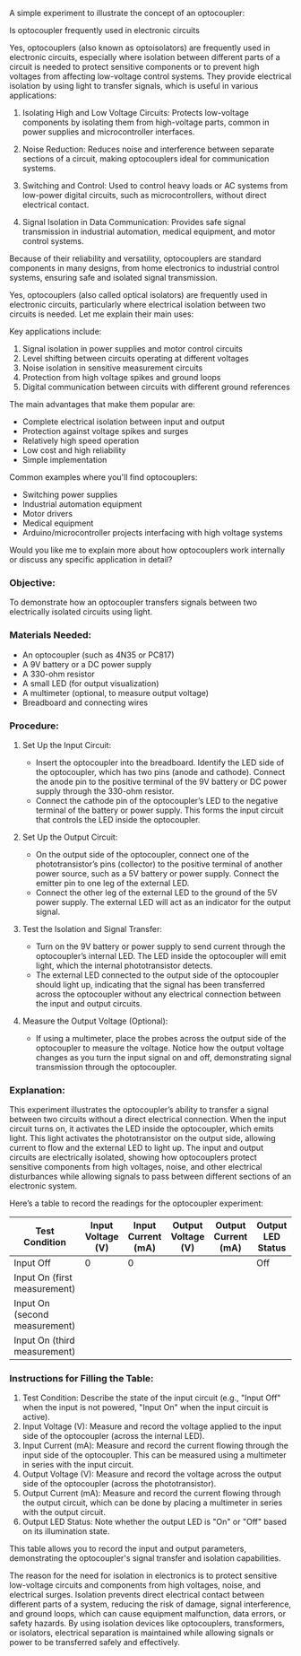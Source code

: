 A simple experiment to illustrate the concept of an optocoupler:

Is optocoupler frequently used in electronic circuits

Yes, optocouplers (also known as optoisolators) are frequently used in electronic circuits, especially where isolation between different parts of a circuit is needed to protect sensitive components or to prevent high voltages from affecting low-voltage control systems. They provide electrical isolation by using light to transfer signals, which is useful in various applications:

1. Isolating High and Low Voltage Circuits: Protects low-voltage components by isolating them from high-voltage parts, common in power supplies and microcontroller interfaces.

2. Noise Reduction: Reduces noise and interference between separate sections of a circuit, making optocouplers ideal for communication systems.

3. Switching and Control: Used to control heavy loads or AC systems from low-power digital circuits, such as microcontrollers, without direct electrical contact.

4. Signal Isolation in Data Communication: Provides safe signal transmission in industrial automation, medical equipment, and motor control systems.

Because of their reliability and versatility, optocouplers are standard components in many designs, from home electronics to industrial control systems, ensuring safe and isolated signal transmission.

Yes, optocouplers (also called optical isolators) are frequently used in electronic circuits, particularly where electrical isolation between two circuits is needed. Let me explain their main uses:

Key applications include:

1. Signal isolation in power supplies and motor control circuits
2. Level shifting between circuits operating at different voltages
3. Noise isolation in sensitive measurement circuits
4. Protection from high voltage spikes and ground loops
5. Digital communication between circuits with different ground references

The main advantages that make them popular are:

- Complete electrical isolation between input and output
- Protection against voltage spikes and surges
- Relatively high speed operation
- Low cost and high reliability
- Simple implementation

Common examples where you'll find optocouplers:

- Switching power supplies
- Industrial automation equipment
- Motor drivers
- Medical equipment
- Arduino/microcontroller projects interfacing with high voltage systems

Would you like me to explain more about how optocouplers work internally or discuss any specific application in detail?

### Objective:
To demonstrate how an optocoupler transfers signals between two electrically isolated circuits using light.

### Materials Needed:
- An optocoupler (such as 4N35 or PC817)
- A 9V battery or a DC power supply
- A 330-ohm resistor
- A small LED (for output visualization)
- A multimeter (optional, to measure output voltage)
- Breadboard and connecting wires

### Procedure:

1. Set Up the Input Circuit:

   - Insert the optocoupler into the breadboard. Identify the LED side of the optocoupler, which  has two pins (anode and cathode). Connect the anode pin to the positive terminal of the 9V battery or DC power supply through the 330-ohm resistor.
   - Connect the cathode pin of the optocoupler’s LED to the negative terminal of the battery or power supply. This forms the input circuit that controls the LED inside the optocoupler.

2. Set Up the Output Circuit:

   - On the output side of the optocoupler, connect one of the phototransistor’s pins (collector) to the positive terminal of another power source, such as a 5V battery or power supply. Connect the emitter pin to one leg of the external LED.
   - Connect the other leg of the external LED to the ground of the 5V power supply. The external LED will act as an indicator for the output signal.

3. Test the Isolation and Signal Transfer:

   - Turn on the 9V battery or power supply to send current through the optocoupler’s internal LED. The LED inside the optocoupler will emit light, which the internal phototransistor detects.
   - The external LED connected to the output side of the optocoupler should light up, indicating that the signal has been transferred across the optocoupler without any electrical connection between the input and output circuits.

4. Measure the Output Voltage (Optional):

   - If using a multimeter, place the probes across the output side of the optocoupler to measure the voltage. Notice how the output voltage changes as you turn the input signal on and off, demonstrating signal transmission through the optocoupler.

### Explanation:

This experiment illustrates the optocoupler’s ability to transfer a signal between two circuits without a direct electrical connection. When the input circuit turns on, it activates the LED inside the optocoupler, which emits light. This light activates the phototransistor on the output side, allowing current to flow and the external LED to light up. The input and output circuits are electrically isolated, showing how optocouplers protect sensitive components from high voltages, noise, and other electrical disturbances while allowing signals to pass between different sections of an electronic system.

Here’s a table to record the readings for the optocoupler experiment:

| Test Condition            | Input Voltage (V) | Input Current (mA) | Output Voltage (V) | Output Current (mA) | Output LED Status |
|-------------------------------|-----------------------|------------------------|------------------------|-------------------------|-----------------------|
| Input Off                     | 0                     | 0                      |                        |                         | Off                   |
| Input On (first measurement)  |                       |                        |                        |                         |                       |
| Input On (second measurement) |                       |                        |                        |                         |                       |
| Input On (third measurement)  |                       |                        |                        |                         |                       |

### Instructions for Filling the Table:

1. Test Condition: Describe the state of the input circuit (e.g., "Input Off" when the input is not powered, "Input On" when the input circuit is active).
2. Input Voltage (V): Measure and record the voltage applied to the input side of the optocoupler (across the internal LED).
3. Input Current (mA): Measure and record the current flowing through the input side of the optocoupler. This can be measured using a multimeter in series with the input circuit.
4. Output Voltage (V): Measure and record the voltage across the output side of the optocoupler (across the phototransistor).
5. Output Current (mA): Measure and record the current flowing through the output circuit, which can be done by placing a multimeter in series with the output circuit.
6. Output LED Status: Note whether the output LED is "On" or "Off" based on its illumination state.

This table allows you to record the input and output parameters, demonstrating the optocoupler's signal transfer and isolation capabilities.

The reason for the need for isolation in electronics is to protect sensitive low-voltage circuits and components from high voltages, noise, and electrical surges. Isolation prevents direct electrical contact between different parts of a system, reducing the risk of damage, signal interference, and ground loops, which can cause equipment malfunction, data errors, or safety hazards. By using isolation devices like optocouplers, transformers, or isolators, electrical separation is maintained while allowing signals or power to be transferred safely and effectively.
